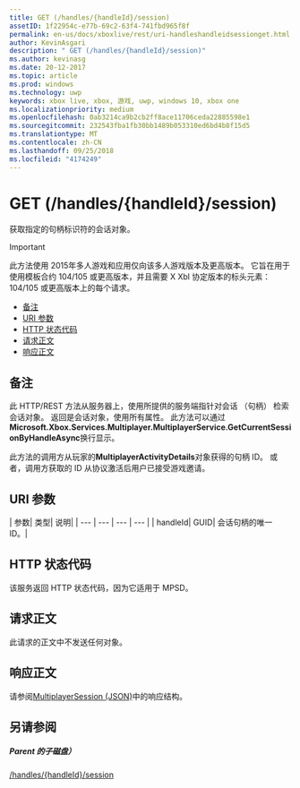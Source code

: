 ```yaml
---
title: GET (/handles/{handleId}/session)
assetID: 1f22954c-e77b-69c2-63f4-741fbd965f8f
permalink: en-us/docs/xboxlive/rest/uri-handleshandleidsessionget.html
author: KevinAsgari
description: " GET (/handles/{handleId}/session)"
ms.author: kevinasg
ms.date: 20-12-2017
ms.topic: article
ms.prod: windows
ms.technology: uwp
keywords: xbox live, xbox, 游戏, uwp, windows 10, xbox one
ms.localizationpriority: medium
ms.openlocfilehash: 0ab3214ca9b2cb2ff8ace11706ceda22885598e1
ms.sourcegitcommit: 232543fba1fb30bb1489b053310ed6bd4b8f15d5
ms.translationtype: MT
ms.contentlocale: zh-CN
ms.lasthandoff: 09/25/2018
ms.locfileid: "4174249"
---
```

# <a name="get-handleshandleidsession"></a>GET (/handles/{handleId}/session)
获取指定的句柄标识符的会话对象。

> [!IMPORTANT]
> 此方法使用 2015年多人游戏和应用仅向该多人游戏版本及更高版本。 它旨在用于使用模板合约 104/105 或更高版本，并且需要 X Xbl 协定版本的标头元素： 104/105 或更高版本上的每个请求。

  * [备注](#ID4ET)
  * [URI 参数](#ID4EDB)
  * [HTTP 状态代码](#ID4EOB)
  * [请求正文](#ID4EVB)
  * [响应正文](#ID4E6B)

<a id="ID4ET"></a>


## <a name="remarks"></a>备注

此 HTTP/REST 方法从服务器上，使用所提供的服务端指针对会话 （句柄） 检索会话对象。 返回是会话对象，使用所有属性。 此方法可以通过**Microsoft.Xbox.Services.Multiplayer.MultiplayerService.GetCurrentSessionByHandleAsync**换行显示。

此方法的调用方从玩家的**MultiplayerActivityDetails**对象获得的句柄 ID。 或者，调用方获取的 ID 从协议激活后用户已接受游戏邀请。

<a id="ID4EDB"></a>


## <a name="uri-parameters"></a>URI 参数

| 参数| 类型| 说明|
| --- | --- | --- | --- |
| handleId| GUID| 会话句柄的唯一 ID。|

<a id="ID4EOB"></a>


## <a name="http-status-codes"></a>HTTP 状态代码
该服务返回 HTTP 状态代码，因为它适用于 MPSD。  
<a id="ID4EVB"></a>


## <a name="request-body"></a>请求正文

此请求的正文中不发送任何对象。

<a id="ID4E6B"></a>


## <a name="response-body"></a>响应正文
请参阅[MultiplayerSession (JSON)](../../json/json-multiplayersession.md)中的响应结构。  
<a id="ID4EIC"></a>


## <a name="see-also"></a>另请参阅

<a id="ID4EKC"></a>


##### <a name="parent"></a>Parent 的子磁盘）

[/handles/{handleId}/session](uri-handleshandleidsession.md)
